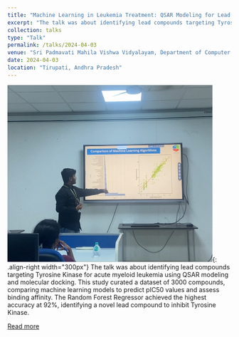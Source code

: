 ```yaml
---
title: "Machine Learning in Leukemia Treatment: QSAR Modeling for Lead Compound Identification"
excerpt: "The talk was about identifying lead compounds targeting Tyrosine Kinase for acute myeloid leukemia using QSAR Modeling and molecular docking."
collection: talks
type: "Talk"
permalink: /talks/2024-04-03
venue: "Sri Padmavati Mahila Vishwa Vidyalayam, Department of Computer Science"
date: 2024-04-03
location: "Tirupati, Andhra Pradesh"
---
```

![conf](https://github.com/sohithpydev/sohith/blob/4a6cb4f69ba6f2c51d9aafb2f4efc5379fc1fbcc/images/conference_spmvv_3.jpg){: .align-right width="300px"}
The talk was about identifying lead compounds targeting Tyrosine Kinase for acute myeloid leukemia using QSAR modeling and molecular docking. This study curated a dataset of 3000 compounds, comparing machine learning models to predict pIC50 values and assess binding affinity. The Random Forest Regressor achieved the highest accuracy at 92%, identifying a novel lead compound to inhibit Tyrosine Kinase.

[Read more](https://docs.google.com/presentation/d/147HJim4cYBW76uU8KdPPKxTDdNdYRin9/edit?usp=sharing&ouid=100906669484248521171&rtpof=true&sd=true)
